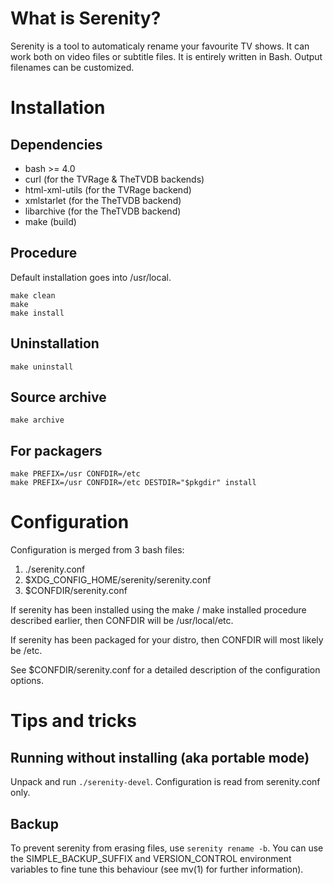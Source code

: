 What is Serenity?
=================
Serenity is a tool to automaticaly rename your favourite TV shows.
It can work both on video files or subtitle files.
It is entirely written in Bash. Output filenames can be customized.

Installation
============
Dependencies
------------
- bash >= 4.0
- curl (for the TVRage & TheTVDB backends)
- html-xml-utils (for the TVRage backend)
- xmlstarlet (for the TheTVDB backend)
- libarchive (for the TheTVDB backend)
- make (build)

Procedure
---------
Default installation goes into /usr/local.

    make clean
    make
    make install

Uninstallation
--------------
    make uninstall

Source archive
--------------
    make archive

For packagers
-------------
    make PREFIX=/usr CONFDIR=/etc
    make PREFIX=/usr CONFDIR=/etc DESTDIR="$pkgdir" install

Configuration
=============
Configuration is merged from 3 bash files:

1.  ./serenity.conf
2.  $XDG_CONFIG_HOME/serenity/serenity.conf
3.  $CONFDIR/serenity.conf

If serenity has been installed using the make / make installed procedure described earlier, then CONFDIR will be /usr/local/etc.

If serenity has been packaged for your distro, then CONFDIR will most likely be /etc.

See $CONFDIR/serenity.conf for a detailed description of the configuration options.

Tips and tricks
===============
Running without installing (aka portable mode)
----------------------------------------------
Unpack and run `./serenity-devel`. Configuration is read from serenity.conf only.

Backup
------
To prevent serenity from erasing files, use `serenity rename -b`. You can use the SIMPLE_BACKUP_SUFFIX and VERSION_CONTROL environment variables to fine tune this behaviour (see mv(1) for further information).
